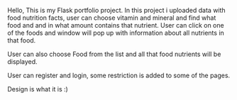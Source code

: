 Hello, This is my Flask portfolio project.
In this project i uploaded data with food nutrition facts, user
can choose vitamin and mineral and find what food and and in
what amount contains that nutrient. User can click on one of
the foods and window will pop up with information about all
nutrients in that food.

User can also choose Food from the list and all that food
nutrients will be displayed.

User can register and login, some restriction is added to some
of the pages.

Design is what it is :)
